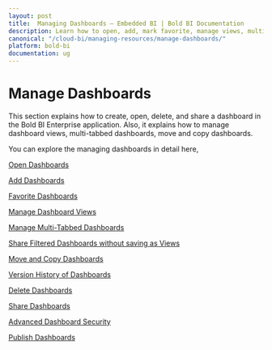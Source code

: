 ```yaml
---
layout: post
title:  Managing Dashboards – Embedded BI | Bold BI Documentation
description: Learn how to open, add, mark favorite, manage views, multi-tabbed dashboards, share, move, copy and clone dashboards in Bold BI deployed in your server.
canonical: "/cloud-bi/managing-resources/manage-dashboards/"
platform: bold-bi
documentation: ug
---
```


# Manage Dashboards

This section explains how to create, open, delete, and share a dashboard in the Bold BI Enterprise application. Also, it explains how to manage dashboard views, multi-tabbed dashboards, move and copy dashboards.

You can explore the managing dashboards in detail here,

[Open Dashboards](/embedded-bi/managing-resources/manage-dashboards/open-dashboards/)

[Add Dashboards](/embedded-bi/managing-resources/manage-dashboards/add-dashboards/)

[Favorite Dashboards](/embedded-bi/managing-resources/manage-dashboards/favorite-dashboards/)

[Manage Dashboard Views](/embedded-bi/managing-resources/manage-dashboards/manage-dashboard-views/)

[Manage Multi-Tabbed Dashboards](/embedded-bi/managing-resources/manage-dashboards/manage-multi-tabbed-dashboards/)

[Share Filtered Dashboards without saving as Views](/embedded-bi/managing-resources/manage-dashboards/share-filtered-dashboards-without-save-views/)

[Move and Copy Dashboards](/embedded-bi/managing-resources/manage-dashboards/move-and-copy-dashboards/)

[Version History of Dashboards](/embedded-bi/managing-resources/manage-dashboards/version-history-of-dashboards/)

[Delete Dashboards](/embedded-bi/managing-resources/manage-dashboards/delete-dashboards/)

[Share Dashboards](/embedded-bi/managing-resources/manage-dashboards/share-dashboards/)

[Advanced Dashboard Security](/embedded-bi/managing-resources/manage-dashboards/advanced-dashboard-security/)

[Publish Dashboards](/embedded-bi/managing-resources/manage-dashboards/publish-dashboards/)
